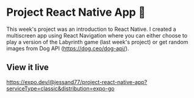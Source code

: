 # Project React Native App 📱

This week's project was an introduction to React Native. I created a multiscreen app using React Navigation where you can either choose to play a version of the Labyrinth game (last week's project) or get random images from Dog API (https://dog.ceo/dog-api/).

## View it live

https://expo.dev/@jessand77/project-react-native-app?serviceType=classic&distribution=expo-go
